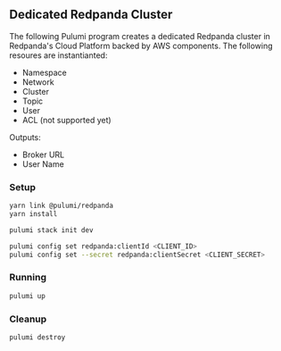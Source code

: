## Dedicated Redpanda Cluster
The following Pulumi program creates a dedicated Redpanda cluster in Redpanda's Cloud Platform backed by AWS components. The following resoures are instantianted:
  * Namespace
  * Network
  * Cluster
  * Topic
  * User
  * ACL (not supported yet)

Outputs:
  * Broker URL
  * User Name

### Setup
```bash
yarn link @pulumi/redpanda
yarn install
```

```bash
pulumi stack init dev
```

```bash
pulumi config set redpanda:clientId <CLIENT_ID>
pulumi config set --secret redpanda:clientSecret <CLIENT_SECRET>
```

### Running

```bash
pulumi up
```

### Cleanup

```bash
pulumi destroy
```
